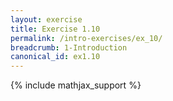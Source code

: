 ```yaml
---
layout: exercise
title: Exercise 1.10
permalink: /intro-exercises/ex_10/
breadcrumb: 1-Introduction
canonical_id: ex1.10
---
```


{% include mathjax_support %}
